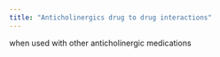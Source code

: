 ```yaml
---
title: "Anticholinergics drug to drug interactions"
---
```

when used with other anticholinergic medications

